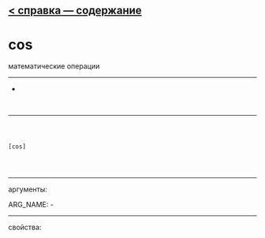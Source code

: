 [< справка — содержание](ceammc_lib.html)
---

# cos


математические операции

---

-
<br>


---


```



[cos]


            
```

---
аргументы:

ARG_NAME: -<br>

---
свойства:


